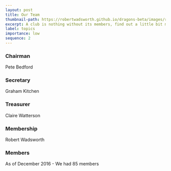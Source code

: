 ```yaml
---
layout: post
title: Our Team
thumbnail-path: https://robertwadsworth.github.io/dragons-beta/images/runnerFour.jpg
excerpt: A club is nothing without its members, find out a little bit more about who we are.
label: topics
importance: low
sequence: 2
---
```


### Chairman
Pete Bedford

### Secretary
Graham Kitchen

### Treasurer
Claire Watterson

### Membership
Robert Wadsworth

### Members
As of December 2016 - We had 85 members
